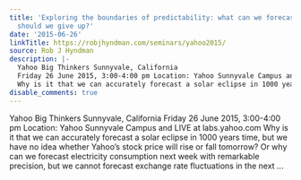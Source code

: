 ```yaml
---
title: 'Exploring the boundaries of predictability: what can we forecast, and when
  should we give up?'
date: '2015-06-26'
linkTitle: https://robjhyndman.com/seminars/yahoo2015/
source: Rob J Hyndman
description: |-
  Yahoo Big Thinkers Sunnyvale, California
  Friday 26 June 2015, 3:00-4:00 pm Location: Yahoo Sunnyvale Campus and LIVE at labs.yahoo.com
  Why is it that we can accurately forecast a solar eclipse in 1000 years time, but we have no idea whether Yahoo&rsquo;s stock price will rise or fall tomorrow? Or why can we forecast electricity consumption next week with remarkable precision, but we cannot forecast exchange rate fluctuations in the next ...
disable_comments: true
---
```

Yahoo Big Thinkers Sunnyvale, California
Friday 26 June 2015, 3:00-4:00 pm Location: Yahoo Sunnyvale Campus and LIVE at labs.yahoo.com
Why is it that we can accurately forecast a solar eclipse in 1000 years time, but we have no idea whether Yahoo&rsquo;s stock price will rise or fall tomorrow? Or why can we forecast electricity consumption next week with remarkable precision, but we cannot forecast exchange rate fluctuations in the next ...